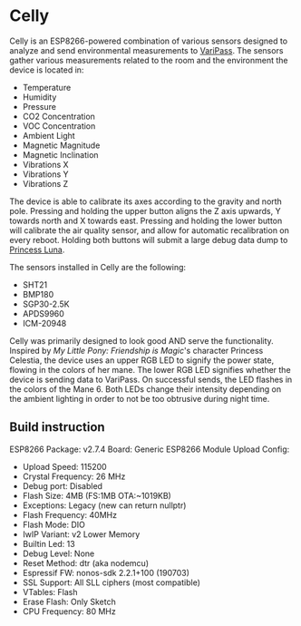 # Celly
Celly is an ESP8266-powered combination of various sensors designed to analyze and send environmental measurements to [VariPass](https://varipass.org/). The sensors gather various measurements related to the room and the environment the device is located in:
- Temperature
- Humidity
- Pressure
- CO2 Concentration
- VOC Concentration
- Ambient Light
- Magnetic Magnitude
- Magnetic Inclination
- Vibrations X
- Vibrations Y
- Vibrations Z

The device is able to calibrate its axes according to the gravity and north pole. Pressing and holding the upper button aligns the Z axis upwards, Y towards north and X towards east. Pressing and holding the lower button will calibrate the air quality sensor, and allow for automatic recalibration on every reboot. Holding both buttons will submit a large debug data dump to [Princess Luna](https://github.com/Thorinair/Princess-Luna).

The sensors installed in Celly are the following:
- SHT21
- BMP180
- SGP30-2.5K
- APDS9960
- ICM-20948

Celly was primarily designed to look good AND serve the functionality. Inspired by *My Little Pony: Friendship is Magic*'s character Princess Celestia, the device uses an upper RGB LED to signify the power state, flowing in the colors of her mane. The lower RGB LED signifies whether the device is sending data to VariPass. On successful sends, the LED flashes in the colors of the Mane 6. Both LEDs change their intensity depending on the ambient lighting in order to not be too obtrusive during night time.

## Build instruction

ESP8266 Package: v2.7.4
Board: Generic ESP8266 Module
Upload Config:
- Upload Speed: 115200
- Crystal Frequency: 26 MHz
- Debug port: Disabled
- Flash Size: 4MB (FS:1MB OTA:~1019KB)
- Exceptions: Legacy (new can return nullptr)
- Flash Frequency: 40MHz
- Flash Mode: DIO
- IwIP Variant: v2 Lower Memory
- Builtin Led: 13
- Debug Level: None
- Reset Method: dtr (aka nodemcu)
- Espressif FW: nonos-sdk 2.2.1+100 (190703)
- SSL Support: All SLL ciphers (most compatible)
- VTables: Flash
- Erase Flash: Only Sketch
- CPU Frequency: 80 MHz